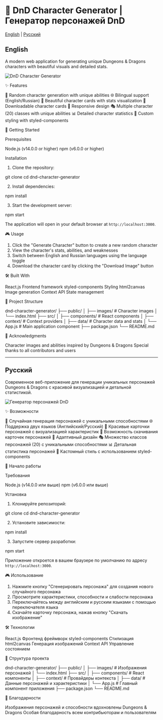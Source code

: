 # 🎲 DnD Character Generator | Генератор персонажей DnD

[English](#english) | [Русский](#русский)

<h2 id="english">English</h2>

A modern web application for generating unique Dungeons & Dragons characters with beautiful visuals and detailed stats.

![DnD Character Generator](public/preview.png)

✨ Features

🎯 Random character generation with unique abilities
🌐 Bilingual support (English/Russian)
🎨 Beautiful character cards with stats visualization
💾 Downloadable character cards
📱 Responsive design
🎭 Multiple character (20) classes with unique abilities
📊 Detailed character statistics
🎨 Custom styling with styled-components

🚀 Getting Started

Prerequisites

Node.js (v14.0.0 or higher)
npm (v6.0.0 or higher)

Installation

1. Clone the repository:

git clone
cd dnd-character-generator

2. Install dependencies:

npm install

3. Start the development server:

npm start

The application will open in your default browser at `http://localhost:3000`.

🎮 Usage

1. Click the "Generate Character" button to create a new random character
2. View the character's stats, abilities, and weaknesses
3. Switch between English and Russian languages using the language toggle
4. Download the character card by clicking the "Download Image" button

🛠️ Built With

React.js Frontend framework
styled-components Styling
html2canvas Image generation
Context API State management

📁 Project Structure

dnd-character-generator/
├── public/
│   ├── images/         # Character images
│   └── index.html
├── src/
│   ├── components/     # React components
│   ├── context/        # Context providers
│   ├── data/          # Character data and stats
│   └── App.js         # Main application component
├── package.json
└── README.md

🙏 Acknowledgments

Character images and abilities inspired by Dungeons & Dragons
Special thanks to all contributors and users

---

<h2 id="русский">Русский</h2>

Современное веб-приложение для генерации уникальных персонажей Dungeons & Dragons с красивой визуализацией и детальной статистикой.

![Генератор персонажей DnD](public/preview.png)

✨ Возможности

🎯 Случайная генерация персонажей с уникальными способностями
🌐 Поддержка двух языков (Английский/Русский)
🎨 Красивые карточки персонажей с визуализацией характеристик
💾 Возможность скачивания карточек персонажей
📱 Адаптивный дизайн
🎭 Множество классов персонажей (20) с уникальными способностями
📊 Детальная статистика персонажей
🎨 Кастомный стиль с использованием styled-components

🚀 Начало работы

Требования

Node.js (v14.0.0 или выше)
npm (v6.0.0 или выше)

Установка

1. Клонируйте репозиторий:

git clone
cd dnd-character-generator

2. Установите зависимости:

npm install

3. Запустите сервер разработки:

npm start

Приложение откроется в вашем браузере по умолчанию по адресу `http://localhost:3000`.

🎮 Использование

1. Нажмите кнопку "Сгенерировать персонажа" для создания нового случайного персонажа
2. Просмотрите характеристики, способности и слабости персонажа
3. Переключайтесь между английским и русским языками с помощью переключателя языка
4. Скачайте карточку персонажа, нажав кнопку "Скачать изображение"

🛠️ Технологии

React.js Фронтенд фреймворк
styled-components Стилизация
html2canvas Генерация изображений
Context API Управление состоянием

📁 Структура проекта

dnd-character-generator/
├── public/
│   ├── images/         # Изображения персонажей
│   └── index.html
├── src/
│   ├── components/     # React компоненты
│   ├── context/        # Провайдеры контекста
│   ├── data/          # Данные персонажей и характеристики
│   └── App.js         # Главный компонент приложения
├── package.json
└── README.md

🙏 Благодарности

Изображения персонажей и способности вдохновлены Dungeons & Dragons
Особая благодарность всем контрибьюторам и пользователям